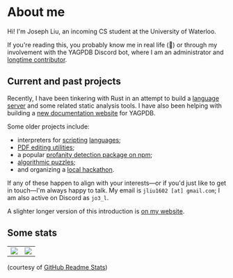 # About me

Hi! I'm Joseph Liu, an incoming CS student at the University of Waterloo.

If you're reading this, you probably know me in real life (👀) or through my involvement with the
YAGPDB Discord bot, where I am an administrator and [longtime
contributor](https://github.com/botlabs-gg/yagpdb/commits?author=jo3-l).

## Current and past projects

Recently, I have been tinkering with Rust in an attempt to build a [language
server](https://github.com/jo3-l/yag-template-lsp) and some related static analysis tools. I have
also been helping with building a [new documentation
website](https://github.com/botlabs-gg/yagpdb-docs-v2) for YAGPDB.

Some older projects include:

- interpreters for [scripting](https://github.com/botlabs-gg/template/commits/master/?author=jo3-l)
  [languages](https://github.com/jo3-l/liftoff);
- [PDF editing utilities](https://github.com/jo3-l/markpdf);
- a popular [profanity detection package on npm](https://www.npmjs.com/package/obscenity);
- [algorithmic puzzles](https://github.com/jo3-l/cp-practice);
- and organizing a [local hackathon](https://vshacks.github.io/).

If any of these happen to align with your interests—or if you'd just like to get in touch—I'm always
happy to talk. My email is `jliu1602 [at] gmail.com`; I am also active on Discord as `jo3_l`.

A slighter longer version of this introduction is [on my website](https://jo3-l.dev/about/).

## Some stats

<table>
  <tr>
    <td align="center" style="padding=0;width=50%;">
      <img align="center" style="padding=0;" src="https://github-readme-stats.vercel.app/api/?username=jo3-l&show_icons=true&title_color=4F8CC9&text_color=9f9f9f&bg_color=00000000&hide_border=true&icon_color=4F8CC9&hide_title=true&count_private=true" />
    </td>
    <td align="center" style="padding=0;width=50%;">
      <img align="center" style="padding=0;" src="https://github-readme-stats.quantumlytangled.vercel.app/api/top-langs/?username=jo3-l&layout=compact&show_icons=true&title_color=4F8CC9&text_color=9f9f9f&bg_color=00000000&hide_border=true&icon_color=00000000&count_private=true&hide=lua" />
    </td>
  </tr>
</table>

(courtesy of [GitHub Readme Stats](https://github.com/anuraghazra/github-readme-stats))
